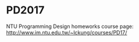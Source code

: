 # PD2017
NTU Programming Design homeworks
course page: http://www.im.ntu.edu.tw/~lckung/courses/PD17/
